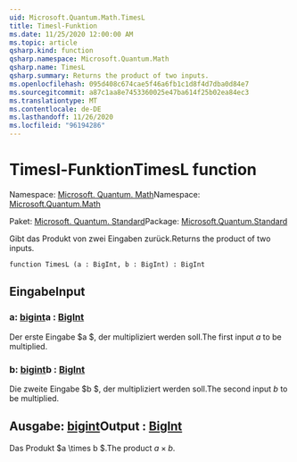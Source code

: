 ```yaml
---
uid: Microsoft.Quantum.Math.TimesL
title: Timesl-Funktion
ms.date: 11/25/2020 12:00:00 AM
ms.topic: article
qsharp.kind: function
qsharp.namespace: Microsoft.Quantum.Math
qsharp.name: TimesL
qsharp.summary: Returns the product of two inputs.
ms.openlocfilehash: 095d408c674cae5f46a6fb1c1d8f4d7dba0d84e7
ms.sourcegitcommit: a87c1aa8e7453360025e47ba614f25b02ea84ec3
ms.translationtype: MT
ms.contentlocale: de-DE
ms.lasthandoff: 11/26/2020
ms.locfileid: "96194286"
---
```

# <a name="timesl-function"></a><span data-ttu-id="780c8-102">Timesl-Funktion</span><span class="sxs-lookup"><span data-stu-id="780c8-102">TimesL function</span></span>

<span data-ttu-id="780c8-103">Namespace: [Microsoft. Quantum. Math](xref:Microsoft.Quantum.Math)</span><span class="sxs-lookup"><span data-stu-id="780c8-103">Namespace: [Microsoft.Quantum.Math](xref:Microsoft.Quantum.Math)</span></span>

<span data-ttu-id="780c8-104">Paket: [Microsoft. Quantum. Standard](https://nuget.org/packages/Microsoft.Quantum.Standard)</span><span class="sxs-lookup"><span data-stu-id="780c8-104">Package: [Microsoft.Quantum.Standard](https://nuget.org/packages/Microsoft.Quantum.Standard)</span></span>


<span data-ttu-id="780c8-105">Gibt das Produkt von zwei Eingaben zurück.</span><span class="sxs-lookup"><span data-stu-id="780c8-105">Returns the product of two inputs.</span></span>

```qsharp
function TimesL (a : BigInt, b : BigInt) : BigInt
```


## <a name="input"></a><span data-ttu-id="780c8-106">Eingabe</span><span class="sxs-lookup"><span data-stu-id="780c8-106">Input</span></span>

### <a name="a--bigint"></a><span data-ttu-id="780c8-107">a: [bigint](xref:microsoft.quantum.lang-ref.bigint)</span><span class="sxs-lookup"><span data-stu-id="780c8-107">a : [BigInt](xref:microsoft.quantum.lang-ref.bigint)</span></span>

<span data-ttu-id="780c8-108">Der erste Eingabe $a $, der multipliziert werden soll.</span><span class="sxs-lookup"><span data-stu-id="780c8-108">The first input $a$ to be multiplied.</span></span>


### <a name="b--bigint"></a><span data-ttu-id="780c8-109">b: [bigint](xref:microsoft.quantum.lang-ref.bigint)</span><span class="sxs-lookup"><span data-stu-id="780c8-109">b : [BigInt](xref:microsoft.quantum.lang-ref.bigint)</span></span>

<span data-ttu-id="780c8-110">Die zweite Eingabe $b $, der multipliziert werden soll.</span><span class="sxs-lookup"><span data-stu-id="780c8-110">The second input $b$ to be multiplied.</span></span>



## <a name="output--bigint"></a><span data-ttu-id="780c8-111">Ausgabe: [bigint](xref:microsoft.quantum.lang-ref.bigint)</span><span class="sxs-lookup"><span data-stu-id="780c8-111">Output : [BigInt](xref:microsoft.quantum.lang-ref.bigint)</span></span>

<span data-ttu-id="780c8-112">Das Produkt $a \times b $.</span><span class="sxs-lookup"><span data-stu-id="780c8-112">The product $a \times b$.</span></span>